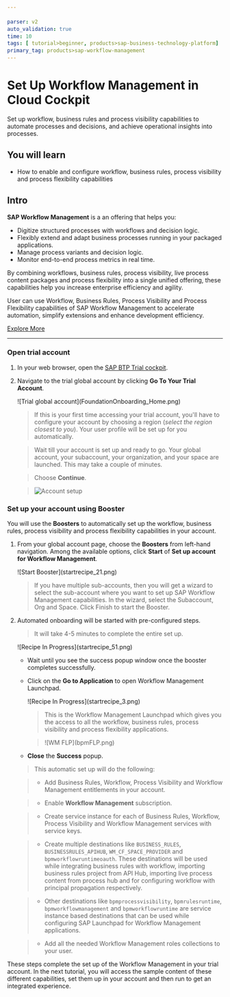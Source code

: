 ```yaml
---

parser: v2
auto_validation: true
time: 10
tags: [ tutorial>beginner, products>sap-business-technology-platform]
primary_tag: products>sap-workflow-management
---
```


# Set Up Workflow Management in Cloud Cockpit
<!-- description -->  Set up workflow, business rules and process visibility capabilities to automate processes and decisions, and achieve operational insights into processes.

## You will learn
  - How to enable and configure workflow, business rules, process visibility and process flexibility capabilities

## Intro
**SAP Workflow Management** is a an offering that helps you:

-	Digitize structured processes with workflows and decision logic.
-	Flexibly extend and adapt business processes running in your packaged applications.
-	Manage process variants and decision logic.
- Monitor end-to-end process metrics in real time.


By combining workflows, business rules, process visibility, live process content packages and process flexibility into a single unified offering, these capabilities help you increase enterprise efficiency and agility.

User can use Workflow, Business Rules, Process Visibility and Process Flexibility capabilities of SAP  Workflow Management to accelerate automation, simplify extensions and enhance development efficiency.

[Explore More](https://www.sap.com/products/cloud-platform/capabilities/enterprise-extensions.html)

---

### Open trial account

1. In your web browser, open the [SAP BTP Trial cockpit](https://cockpit.hanatrial.ondemand.com/).

2. Navigate to the trial global account by clicking **Go To Your Trial Account**.

    <!-- border -->![Trial global account](FoundationOnboarding_Home.png)

    >If this is your first time accessing your trial account, you'll have to configure your account by choosing a region (*select the region closest to you*). Your user profile will be set up for you automatically.  

    >Wait till your account is set up and ready to go. Your global account, your subaccount, your organization, and your space are launched. This may take a couple of minutes.

    >Choose **Continue**.

    >![Account setup](02_Foundation20Onboarding_Processing.png)


### Set up your account using Booster

You will use the **Boosters** to automatically set up the workflow, business rules, process visibility and process flexibility capabilities in your account.

1. From your global account page, choose the **Boosters** from left-hand navigation. Among the available options, click **Start** of **Set up account for Workflow Management**.

    <!-- border -->![Start Booster](startrecipe_21.png)

    > If you have multiple sub-accounts, then you will get a wizard to select the sub-account where you want to set up SAP Workflow Management capabilities. In the wizard, select the Subaccount, Org and Space. Click Finish to start the Booster.

2. Automated onboarding will be started with pre-configured steps.

    > It will take 4-5 minutes to complete the entire set up.

    <!-- border -->![Recipe In Progress](startrecipe_51.png)

    - Wait until you see the success popup window once the booster completes successfully.

    - Click on the **Go to Application** to open Workflow Management Launchpad.

        <!-- border -->![Recipe In Progress](startrecipe_3.png)

        > This is the Workflow Management Launchpad which gives you the access to all the workflow, business rules, process visibility and process flexibility applications.

        ><!-- border -->![WM FLP](bpmFLP.png)

    - **Close** the **Success** popup.  

    > This automatic set up will do the following:

    > - Add Business Rules, Workflow, Process Visibility and Workflow Management entitlements in your account.

    > - Enable **Workflow Management** subscription.

    > - Create service instance for each of Business Rules, Workflow, Process Visibility and Workflow Management services with service keys.

    > - Create multiple destinations like `BUSINESS_RULES`, `BUSINESSRULES_APIHUB`,  `WM_CF_SPACE_PROVIDER` and `bpmworkflowruntimeoauth`. These destinations will be used while integrating business rules with workflow, importing business rules project from API Hub, importing live process content from process hub and for configuring workflow with principal propagation respectively.

    > - Other destinations like `bpmprocessvisibility`, `bpmrulesruntime`, `bpmworkflowmanagement` and  `bpmworkflowruntime` are service instance based destinations that can be used while configuring SAP Launchpad for Workflow Management applications.

    > - Add all the needed Workflow Management roles collections to your user.

These steps complete the set up of the Workflow Management in your trial account. In the next tutorial, you will access the sample content of these different capabilities, set them up in your account and then run to get an integrated experience.


